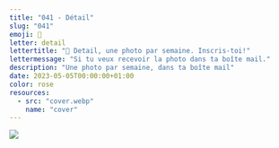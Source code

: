 ```yaml
---
title: "041 - Détail"
slug: "041"
emoji: 👀
letter: detail
lettertitle: "👀 Detail, une photo par semaine. Inscris-toi!"
lettermessage: "Si tu veux recevoir la photo dans ta boîte mail."
description: "Une photo par semaine, dans ta boîte mail"
date: 2023-05-05T00:00:00+01:00
color: rose
resources:
  - src: "cover.webp"
    name: "cover"
---
```

![](cover)
